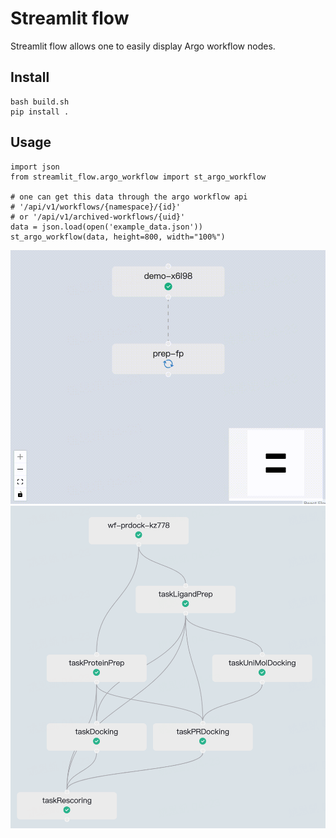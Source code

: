 # Streamlit flow

Streamlit flow allows one to easily display Argo workflow nodes.

## Install
```
bash build.sh
pip install .
```

## Usage
```
import json
from streamlit_flow.argo_workflow import st_argo_workflow

# one can get this data through the argo workflow api
# '/api/v1/workflows/{namespace}/{id}'
# or '/api/v1/archived-workflows/{uid}'
data = json.load(open('example_data.json'))
st_argo_workflow(data, height=800, width="100%")
```
![image](st_flow.gif)
![image](image.png)